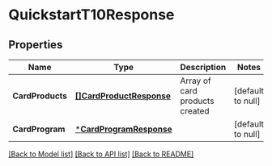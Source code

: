 # QuickstartT10Response

## Properties
Name | Type | Description | Notes
------------ | ------------- | ------------- | -------------
**CardProducts** | [**[]CardProductResponse**](card_product_response.md) | Array of card products created | [default to null]
**CardProgram** | [***CardProgramResponse**](card_program_response.md) |  | [default to null]

[[Back to Model list]](../README.md#documentation-for-models) [[Back to API list]](../README.md#documentation-for-api-endpoints) [[Back to README]](../README.md)


